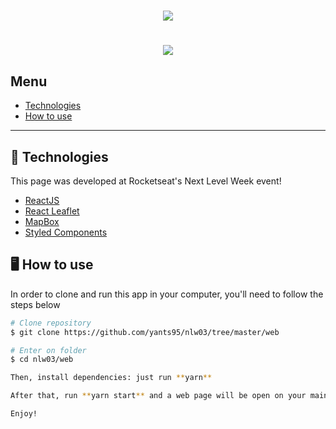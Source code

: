 <h1 align="center">
    <img src="./web/src/images/logo.svg" />
</h1>

<h1 align="center">
    <img src="./web/src/images/merchan.png" />
</h1>

## Menu
- [Technologies](#-tecnhnologies)
- [How to use](#-how-to-use)

---

## 🚀 Technologies

This page was developed at Rocketseat's Next Level Week event!

- [ReactJS]()
- [React Leaflet]()
- [MapBox]()
- [Styled Components]()

## 🖥 How to use

In order to clone and run this app in your computer, you'll need to follow the steps below

```bash
# Clone repository
$ git clone https://github.com/yants95/nlw03/tree/master/web

# Enter on folder
$ cd nlw03/web

Then, install dependencies: just run **yarn**

After that, run **yarn start** and a web page will be open on your main browser!

Enjoy!
